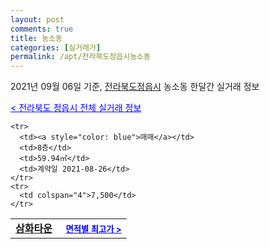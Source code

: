 ```yaml
---
layout: post
comments: true
title: 농소동
categories: [실거래가]
permalink: /apt/전라북도정읍시농소동
---
```


2021년 09월 06일 기준, <a href="/apt/전라북도정읍시">전라북도정읍시</a> 농소동 한달간 실거래 정보

<a style="color: blue;" href="/apt/전라북도정읍시">< 전라북도 정읍시 전체 실거래 정보</a>
<!---- start ---->
<table>
  <tr>
    <td colspan="4" style="font-weight: bold;"><a href="/apt/전라북도정읍시농소동삼화타운">삼화타운</a> &nbsp;&nbsp;&nbsp; <a style="color: blue; font-size: smaller;" href="/apt/전라북도정읍시농소동삼화타운">면적별 최고가 ></a></td>
  </tr>
    
    <tr>
      <td><a style="color: blue">매매</a></td>
      <td>8층</td>
      <td>59.94㎡</td>
      <td>계약일 2021-08-26</td>
    </tr>
    <tr>
      <td colspan="4">7,500</td>
    </tr>
      
</table>
<!---- end ---->
    